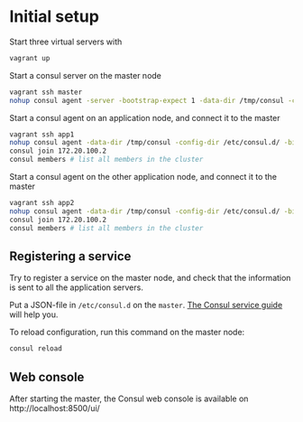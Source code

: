 
Initial setup
=============

Start three virtual servers with

```bash
vagrant up
```

Start a consul server on the master node

```bash
vagrant ssh master
nohup consul agent -server -bootstrap-expect 1 -data-dir /tmp/consul -config-dir /etc/consul.d/ -ui-dir /opt/consul-web/dist/ -bind 172.20.100.2 -client 0.0.0.0 -node master &
```

Start a consul agent on an application node, and connect it to the master

```bash
vagrant ssh app1
nohup consul agent -data-dir /tmp/consul -config-dir /etc/consul.d/ -bind 172.20.100.5 -node app1 &
consul join 172.20.100.2
consul members # list all members in the cluster
```

Start a consul agent on the other application node, and connect it to the master

```bash
vagrant ssh app2
nohup consul agent -data-dir /tmp/consul -config-dir /etc/consul.d/ -bind 172.20.100.6 -node app2 &
consul join 172.20.100.2
consul members # list all members in the cluster
```


Registering a service
---------------------

Try to register a service on the master node, and check that the information is sent to all the application servers.

Put a JSON-file in `/etc/consul.d` on the `master`. [The Consul service guide](https://www.consul.io/intro/getting-started/services.html)
will help you.

To reload configuration, run this command on the master node:

```bash
consul reload
```


Web console
-----------

After starting the master, the Consul web console is available on http://localhost:8500/ui/


